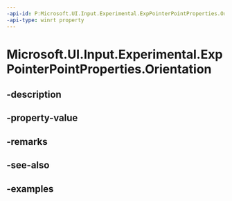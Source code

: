 ```yaml
---
-api-id: P:Microsoft.UI.Input.Experimental.ExpPointerPointProperties.Orientation
-api-type: winrt property
---
```


# Microsoft.UI.Input.Experimental.ExpPointerPointProperties.Orientation

<!--
public float Orientation { get; }
-->


## -description

## -property-value

## -remarks

## -see-also

## -examples



